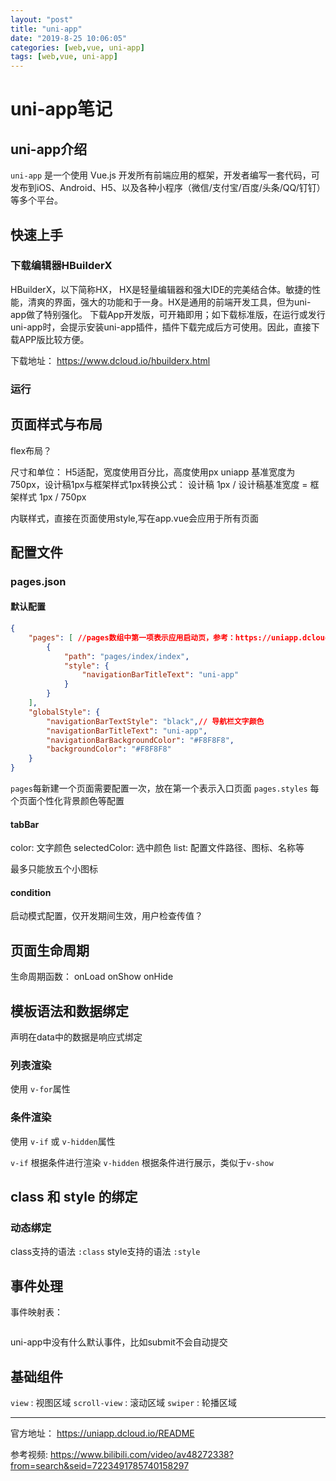 ```yaml
---
layout: "post"
title: "uni-app"
date: "2019-8-25 10:06:05"
categories: [web,vue, uni-app]
tags: [web,vue, uni-app]
---
```


# uni-app笔记

## uni-app介绍

`uni-app` 是一个使用 Vue.js 开发所有前端应用的框架，开发者编写一套代码，可发布到iOS、Android、H5、以及各种小程序（微信/支付宝/百度/头条/QQ/钉钉）等多个平台。

## 快速上手

### 下载编辑器HBuilderX

HBuilderX，以下简称HX， HX是轻量编辑器和强大IDE的完美结合体。敏捷的性能，清爽的界面，强大的功能和于一身。HX是通用的前端开发工具，但为uni-app做了特别强化。
下载App开发版，可开箱即用；如下载标准版，在运行或发行uni-app时，会提示安装uni-app插件，插件下载完成后方可使用。因此，直接下载APP版比较方便。

下载地址： https://www.dcloud.io/hbuilderx.html

### 运行


## 页面样式与布局

flex布局？

尺寸和单位： H5适配，宽度使用百分比，高度使用px
uniapp 基准宽度为750px，设计稿1px与框架样式1px转换公式： 设计稿 1px / 设计稿基准宽度 = 框架样式 1px / 750px

内联样式，直接在页面使用style,写在app.vue会应用于所有页面

## 配置文件

### pages.json

#### 默认配置

```json
{
	"pages": [ //pages数组中第一项表示应用启动页，参考：https://uniapp.dcloud.io/collocation/pages
		{
			"path": "pages/index/index",
			"style": {
				"navigationBarTitleText": "uni-app"
			}
		}
	],
	"globalStyle": {
		"navigationBarTextStyle": "black",// 导航栏文字颜色
		"navigationBarTitleText": "uni-app",
		"navigationBarBackgroundColor": "#F8F8F8",
		"backgroundColor": "#F8F8F8"
	}
}

```

`pages`每新建一个页面需要配置一次，放在第一个表示入口页面
`pages.styles` 每个页面个性化背景颜色等配置

#### tabBar

color: 文字颜色
selectedColor: 选中颜色
list: 配置文件路径、图标、名称等

最多只能放五个小图标

#### condition

启动模式配置，仅开发期间生效，用户检查传值？

## 页面生命周期

生命周期函数： onLoad onShow onHide

## 模板语法和数据绑定

声明在data中的数据是响应式绑定

### 列表渲染

使用 `v-for`属性

### 条件渲染

使用 `v-if` 或 `v-hidden`属性

`v-if` 根据条件进行渲染
`v-hidden` 根据条件进行展示，类似于`v-show`

## class 和 style 的绑定

### 动态绑定

class支持的语法 `:class` 
style支持的语法 `:style`

## 事件处理

事件映射表：

```json

```

uni-app中没有什么默认事件，比如submit不会自动提交

## 基础组件

`view` : 视图区域
`scroll-view` : 滚动区域
`swiper` : 轮播区域

 

---

官方地址： https://uniapp.dcloud.io/README

参考视频: https://www.bilibili.com/video/av48272338?from=search&seid=7223491785740158297

